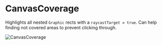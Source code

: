 # CanvasCoverage

Highlights all nested `Graphic` rects with a `raycastTarget = true`.
Can help finding not covered areas to prevent clicking through.

![CanvasCoverage](https://user-images.githubusercontent.com/25208150/162335358-9d3daccb-0316-49cf-9229-ff601fe9dc76.gif)
